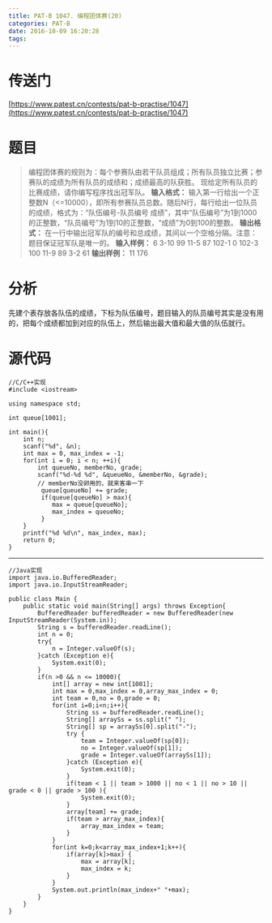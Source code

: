 ```yaml
---
title: PAT-B 1047. 编程团体赛(20)
categories: PAT-B
date: 2016-10-09 16:20:28
tags:
---
```

# 传送门
[https://www.patest.cn/contests/pat-b-practise/1047](https://www.patest.cn/contests/pat-b-practise/1047)
<!--more-->
# 题目
> 编程团体赛的规则为：每个参赛队由若干队员组成；所有队员独立比赛；参赛队的成绩为所有队员的成绩和；成绩最高的队获胜。
现给定所有队员的比赛成绩，请你编写程序找出冠军队。
**输入格式：**
输入第一行给出一个正整数N（<=10000），即所有参赛队员总数。随后N行，每行给出一位队员的成绩，格式为：“队伍编号-队员编号 成绩”，其中“队伍编号”为1到1000的正整数，“队员编号”为1到10的正整数，“成绩”为0到100的整数。
**输出格式：**
在一行中输出冠军队的编号和总成绩，其间以一个空格分隔。注意：题目保证冠军队是唯一的。
**输入样例：**
6
3-10 99
11-5 87
102-1 0
102-3 100
11-9 89
3-2 61
**输出样例：**
11 176

# 分析
先建个表存放各队伍的成绩，下标为队伍编号，题目输入的队员编号其实是没有用的，把每个成绩都加到对应的队伍上，然后输出最大值和最大值的队伍就行。

# 源代码

    //C/C++实现
    #include <iostream>

    using namespace std;

    int queue[1001];

    int main(){
    	int n;
    	scanf("%d", &n);
    	int max = 0, max_index = -1;
    	for(int i = 0; i < n; ++i){
    		int queueNo, memberNo, grade;
    		scanf("%d-%d %d", &queueNo, &memberNo, &grade);
    		// memberNo没卵用的，就来客串一下
    		 queue[queueNo] += grade;
    		 if(queue[queueNo] > max){
    		 	max = queue[queueNo];
    		 	max_index = queueNo;
    		 }
    	}
    	printf("%d %d\n", max_index, max);
    	return 0;
    }

***

    //Java实现
    import java.io.BufferedReader;
    import java.io.InputStreamReader;

    public class Main {
        public static void main(String[] args) throws Exception{
            BufferedReader bufferedReader = new BufferedReader(new InputStreamReader(System.in));
            String s = bufferedReader.readLine();
            int n = 0;
            try{
                n = Integer.valueOf(s);
            }catch (Exception e){
                System.exit(0);
            }
            if(n >0 && n <= 10000){
                int[] array = new int[1001];
                int max = 0,max_index = 0,array_max_index = 0;
                int team = 0,no = 0,grade = 0;
                for(int i=0;i<n;i++){
                    String ss = bufferedReader.readLine();
                    String[] arraySs = ss.split(" ");
                    String[] sp = arraySs[0].split("-");
                    try {
                        team = Integer.valueOf(sp[0]);
                        no = Integer.valueOf(sp[1]);
                        grade = Integer.valueOf(arraySs[1]);
                    }catch (Exception e){
                        System.exit(0);
                    }
                    if(team < 1 || team > 1000 || no < 1 || no > 10 || grade < 0 || grade > 100 ){
                        System.exit(0);
                    }
                    array[team] += grade;
                    if(team > array_max_index){
                        array_max_index = team;
                    }
                }
                for(int k=0;k<array_max_index+1;k++){
                    if(array[k]>max) {
                        max = array[k];
                        max_index = k;
                    }
                }
                System.out.println(max_index+" "+max);
            }
        }
    }